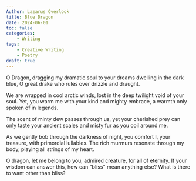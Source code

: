 ```yaml
---
Author: Lazarus Overlook
title: Blue Dragon
date: 2024-06-01
toc: false
categories:
    - Writing
tags:
    - Creative Writing
    - Poetry
draft: true
---
```

O Dragon, dragging my dramatic soul to your dreams dwelling in the dark blue, O great drake who rules over drizzle and draught.

We are wrapped in cool arctic winds, lost in the deep twilight void of your soul. Yet, you warm me with your kind and mighty embrace, a warmth only spoken of in legends.

The scent of minty dew passes through us, yet your cherished prey can only taste your ancient scales and misty fur as you coil around me.

As we gently bob through the darkness of night, you comfort I, your treasure, with primordial lullabies. The rich murmurs resonate through my body, playing all strings of my heart.

O dragon, let me belong to you, admired creature, for all of eternity. If your wisdom can answer this, how can "bliss" mean anything else? What is there to want other than bliss?
